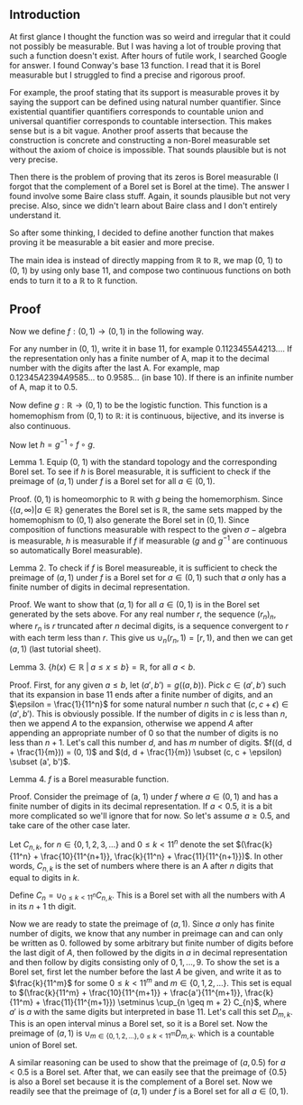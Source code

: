 ## Introduction

At first glance I thought the function was so weird and irregular that it could not possibly be measurable. But I was having a lot of trouble proving that such a function doesn't exist. After hours of futile work, I searched Google for answer. I found Conway's base 13 function. I read that it is Borel measurable but I struggled to find a precise and rigorous proof. 

For example, the proof stating that its support is measurable proves it by saying the support can be defined using natural number quantifier. Since existential quantifier quantifiers corresponds to countable union and universal quantifier corresponds to countable intersection. This makes sense but is a bit vague. Another proof asserts that because the construction is concrete and constructing a non-Borel measurable set without the axiom of choice is impossible. That sounds plausible but is not very precise.

Then there is the problem of proving that its zeros is Borel measurable (I forgot that the complement of a Borel set is Borel at the time). The answer I found involve some Baire class stuff. Again, it sounds plausible but not very precise. Also, since we didn't learn about Baire class and I don't entirely understand it.

So after some thinking, I decided to define another function that makes proving it be measurable a bit easier and more precise.

The main idea is instead of directly mapping from $\mathbb{R}$ to $\mathbb{R}$, we map (0, 1) to (0, 1) by using only base 11, and compose two continuous functions on both ends to turn it to a $\mathbb{R}$ to $\mathbb{R}$ function.

## Proof

Now we define $f: (0, 1) \rightarrow (0, 1)$ in the following way. 

For any number in (0, 1), write it in base 11, for example $0.1123455A4213...$. If the representation only has a finite number of A, map it to the decimal number with the digits after the last A. For example, map $0.12345A2394A9585...$ to $0.9585...$ (in base 10). If there is an infinite number of A, map it to $0.5$.

Now define $g: \mathbb{R} \rightarrow (0, 1)$ to be the logistic function. This function is a homemophism from $(0, 1)$ to $\mathbb{R}$: it is continuous, bijective, and its inverse is also continuous. 

Now let $h = g^{-1} \circ f \circ g$.

Lemma 1. Equip (0, 1) with the standard topology and the corresponding Borel set. To see if $h$ is Borel measurable, it is sufficient to check if the preimage of $(a, 1)$ under $f$ is a Borel set for all $a \in (0, 1)$. 

Proof. $(0, 1)$ is homeomorphic to $\mathbb{R}$ with $g$ being the homemorphism. Since $\{(a, \infty) | a \in \mathbb{R}\}$ generates the Borel set is $\mathbb{R}$, the same sets mapped by the homemophism to $(0, 1)$ also generate the Borel set in $(0, 1)$. Since composition of functions measurable with respect to the given $\sigma-\text{algebra}$ is measurable, $h$ is measurable if $f$ if measurable ($g$ and $g^{-1}$ are continuous so automatically Borel measurable).

Lemma 2. To check if $f$ is Borel measureable, it is sufficient to check the preimage of $(a, 1)$ under $f$ is a Borel set for $a \in (0, 1)$ such that $a$ only has a finite number of digits in decimal representation.

Proof. We want to show that $(a, 1)$ for all $a \in (0, 1)$ is in the Borel set generated by the sets above. For any real number $r$, the sequence $(r_n)_n$, where $r_n$ is $r$ truncated after $n$ decimal digits, is a sequence convergent to $r$ with each term less than $r$. This give us $\cup_{n} (r_n, 1) = [r, 1)$, and then we can get $(a, 1)$ (last tutorial sheet). 

Lemma 3. $\{h(x) \in \mathbb{R}\; |\;  a \leq x \leq b\} = \mathbb{R}$, for all $a < b$. 

Proof. First, for any given $a \le b$, let $(a', b') = g((a, b))$. Pick $c \in (a', b')$ such that its expansion in base 11 ends after a finite number of digits, and an $\epsilon = \frac{1}{11^n}$ for some natural number $n$ such that $(c, c + \epsilon) \in (a', b')$. This is obviously possible. If the number of digits in $c$ is less than $n$, then we append $A$ to the expansion, otherwise we append $A$ after appending an appropriate number of $0$ so that the number of digits is no less than $n+1$. Let's call this number $d$, and has $m$ number of digits. $f((d, d + \frac{1}{m})) = (0, 1)$ and $(d, d + \frac{1}{m}) \subset (c, c + \epsilon) \subset (a', b')$.

Lemma 4. $f$ is a Borel measurable function.

Proof. Consider the preimage of (a, 1) under $f$ where $a \in (0, 1)$ and has a finite number of digits in its decimal representation. If $a < 0.5$, it is a bit more complicated so we'll ignore that for now. So let's assume $a \geq 0.5$, and take care of the other case later.

Let $C_{n,k}$, for $n \in \{0, 1, 2, 3, ...\}$ and $0 \leq k < 11^{n}$ denote the set $(\frac{k}{11^n} + \frac{10}{11^{n+1}}, \frac{k}{11^n} + \frac{11}{11^{n+1}})$. In other words, $C_{n,k}$ is the set of numbers where there is an A after $n$ digits that equal to digits in $k$.

Define $C_{n} = \cup_{0 \leq k < 11^{n}} C_{n,k}$. This is a Borel set with all the numbers with $A$ in its $n+1$ th digit.

Now we are ready to state the preimage of $(a, 1)$. Since $a$ only has finite number of digits, we know that any number in preimage can and can only be written as 0. followed by some arbitrary but finite number of digits before the last digit of $A$, then followed by the digits in $a$ in decimal representation and then follow by digits consisting only of ${0, 1, ..., 9}$. To show the set is a Borel set, first let the number before the last $A$ be given, and write it as to $\frac{k}{11^m}$ for some $0 \leq k < 11^m$ and $m \in \{0, 1, 2, ...\}$. This set is equal to $(\frac{k}{11^m} + \frac{10}{11^{m+1}} + \frac{a'}{11^{m+1}}, \frac{k}{11^m} + \frac{11}{11^{m+1}}) \setminus \cup_{n \geq m + 2} C_{n}$, where $a'$ is $a$ with the same digits but interpreted in base 11. Let's call this set $D_{m,k}$. This is an open interval minus a Borel set, so it is a Borel set. Now the preimage of $(a, 1)$ is $\cup_{m \in \{0, 1, 2, ...\}, 0 \leq k < 11^m} D_{m, k}$. which is a countable union of Borel set. 

A similar reasoning can be used to show that the preimage of $(a, 0.5)$ for $a < 0.5$ is a Borel set. After that, we can easily see that the preimage of {0.5} is also a Borel set because it is the complement of a Borel set. Now we readily see that the preimage of $(a, 1)$ under $f$ is a Borel set for all $a \in (0, 1)$.
